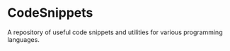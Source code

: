 # CodeSnippets
A repository of useful code snippets and utilities for various programming languages.
